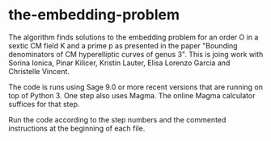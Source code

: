 # the-embedding-problem

The algorithm finds solutions to the embedding problem for an order O in a sextic CM field K and a prime p as presented in the paper "Bounding denominators of CM hyperelliptic curves of genus 3". This is joing work with Sorina Ionica, Pinar Kilicer, Kristin Lauter, Elisa Lorenzo Garcia and Christelle Vincent.

The code is runs using Sage 9.0 or more recent versions that are running on top of Python 3. One step also uses Magma. The online Magma calculator suffices for that step.

Run the code according to the step numbers and the commented instructions at the beginning of each file.
